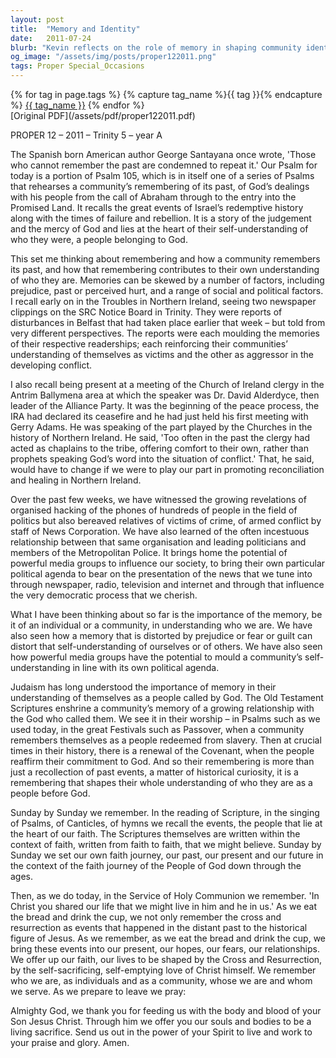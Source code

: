 ```yaml
---
layout: post
title:  "Memory and Identity"
date:   2011-07-24
blurb: "Kevin reflects on the role of memory in shaping community identity, drawing from Psalm 105 and historical events. He discusses the impact of media on collective memory and emphasizes the importance of remembering in the context of faith. The sermon encourages understanding our place before God through the act of remembrance, especially during the Holy Communion."
og_image: "/assets/img/posts/proper122011.png"
tags: Proper Special_Occasions
---    
```

<div class="tag-pills">
  {% for tag in page.tags %}
    {% capture tag_name %}{{ tag }}{% endcapture %}
    <a href="{{ site.baseurl }}/tag/{{ tag_name | slugify }}" class="tag-pill">{{ tag_name }}</a>
  {% endfor %}
</div>
[Original PDF](/assets/pdf/proper122011.pdf)

PROPER 12 – 2011 – Trinity 5 – year A

The Spanish born American author George Santayana once wrote, 'Those who cannot remember the past are condemned to repeat it.' Our Psalm for today is a portion of Psalm 105, which is in itself one of a series of Psalms that rehearses a community’s remembering of its past, of God’s dealings with his people from the call of Abraham through to the entry into the Promised Land. It recalls the great events of Israel’s redemptive history along with the times of failure and rebellion. It is a story of the judgement and the mercy of God and lies at the heart of their self-understanding of who they were, a people belonging to God.

This set me thinking about remembering and how a community remembers its past, and how that remembering contributes to their own understanding of who they are. Memories can be skewed by a number of factors, including prejudice, past or perceived hurt, and a range of social and political factors. I recall early on in the Troubles in Northern Ireland, seeing two newspaper clippings on the SRC Notice Board in Trinity. They were reports of disturbances in Belfast that had taken place earlier that week – but told from very different perspectives. The reports were each moulding the memories of their respective readerships; each reinforcing their communities’ understanding of themselves as victims and the other as aggressor in the developing conflict.

I also recall being present at a meeting of the Church of Ireland clergy in the Antrim Ballymena area at which the speaker was Dr. David Alderdyce, then leader of the Alliance Party. It was the beginning of the peace process, the IRA had declared its ceasefire and he had just held his first meeting with Gerry Adams. He was speaking of the part played by the Churches in the history of Northern Ireland. He said, 'Too often in the past the clergy had acted as chaplains to the tribe, offering comfort to their own, rather than prophets speaking God’s word into the situation of conflict.' That, he said, would have to change if we were to play our part in promoting reconciliation and healing in Northern Ireland.

Over the past few weeks, we have witnessed the growing revelations of organised hacking of the phones of hundreds of people in the field of politics but also bereaved relatives of victims of crime, of armed conflict by staff of News Corporation. We have also learned of the often incestuous relationship between that same organisation and leading politicians and members of the Metropolitan Police. It brings home the potential of powerful media groups to influence our society, to bring their own particular political agenda to bear on the presentation of the news that we tune into through newspaper, radio, television and internet and through that influence the very democratic process that we cherish.

What I have been thinking about so far is the importance of the memory, be it of an individual or a community, in understanding who we are. We have also seen how a memory that is distorted by prejudice or fear or guilt can distort that self-understanding of ourselves or of others. We have also seen how powerful media groups have the potential to mould a community’s self-understanding in line with its own political agenda.

Judaism has long understood the importance of memory in their understanding of themselves as a people called by God. The Old Testament Scriptures enshrine a community’s memory of a growing relationship with the God who called them. We see it in their worship – in Psalms such as we used today, in the great Festivals such as Passover, when a community remembers themselves as a people redeemed from slavery. Then at crucial times in their history, there is a renewal of the Covenant, when the people reaffirm their commitment to God. And so their remembering is more than just a recollection of past events, a matter of historical curiosity, it is a remembering that shapes their whole understanding of who they are as a people before God.

Sunday by Sunday we remember. In the reading of Scripture, in the singing of Psalms, of Canticles, of hymns we recall the events, the people that lie at the heart of our faith. The Scriptures themselves are written within the context of faith, written from faith to faith, that we might believe. Sunday by Sunday we set our own faith journey, our past, our present and our future in the context of the faith journey of the People of God down through the ages.

Then, as we do today, in the Service of Holy Communion we remember. 'In Christ you shared our life that we might live in him and he in us.' As we eat the bread and drink the cup, we not only remember the cross and resurrection as events that happened in the distant past to the historical figure of Jesus. As we remember, as we eat the bread and drink the cup, we bring these events into our present, our hopes, our fears, our relationships. We offer up our faith, our lives to be shaped by the Cross and Resurrection, by the self-sacrificing, self-emptying love of Christ himself. We remember who we are, as individuals and as a community, whose we are and whom we serve. As we prepare to leave we pray:

Almighty God,
we thank you for feeding us
with the body and blood of your Son Jesus Christ.
Through him we offer you our souls and bodies
to be a living sacrifice.
Send us out
in the power of your Spirit
to live and work
to your praise and glory.
Amen.
